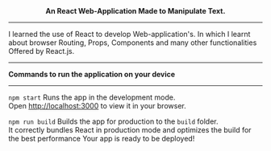 <center><b>An React Web-Application Made to Manipulate Text.</b></center><hr>
I learned the use of React to develop Web-application's. In which I learnt about browser Routing, Props, Components and many other functionalities Offered by React.js.
<hr>
<b>Commands to run the application on your device</b>
<hr>

`npm start` Runs the app in the development mode.\
Open [http://localhost:3000](http://localhost:3000) to view it in your browser.

`npm run build` Builds the app for production to the `build` folder.\
It correctly bundles React in production mode and optimizes the build for the best performance
Your app is ready to be deployed!
